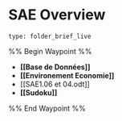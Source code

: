 # SAE Overview
 
```ccard
type: folder_brief_live
```
 
%% Begin Waypoint %%
- **[[Base de Données]]**
- **[[Environement Economie]]**
- [[SAE1.06 et 04.odt]]
- **[[Sudoku]]**

%% End Waypoint %%

